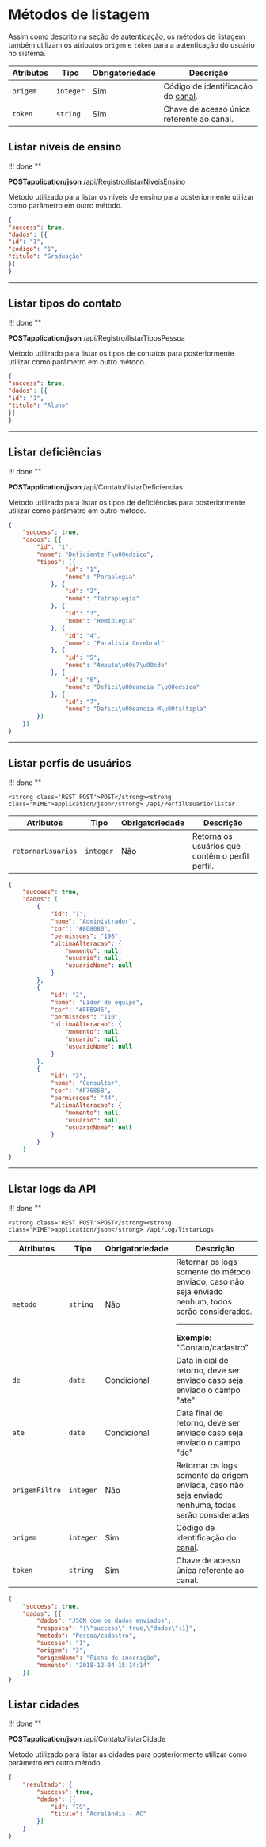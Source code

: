 # Métodos de listagem

Assim como descrito na seção de [autenticação](/api_crm/apresentacao/#autenticacao), os métodos de listagem também utilizam os atributos `origem` e `token` para a autenticação do usuário no sistema.

| Atributos | Tipo | Obrigatoriedade | Descrição | 
| --- | --- | --- | --- |
| `origem` | `integer` | Sim | Código de identificação do [canal](/api_crm/apresentacao/#autenticacao). | 
| `token` | `string` | Sim | Chave de acesso única referente ao canal. | 

## 

## Listar níveis de ensino

!!! done ""

<strong class='REST POST'>POST</strong><strong class="MIME">application/json</strong> /api/Registro/listarNiveisEnsino

Método utilizado para listar os níveis de ensino para posteriormente utilizar como parâmetro em outro método.

``` JSON tab="Resposta"
{
"success": true,
"dados": [{
"id": "1",
"codigo": "1",
"titulo": "Graduação"
}]
}
```

---

## Listar tipos do contato

!!! done ""

<strong class='REST POST'>POST</strong><strong class="MIME">application/json</strong> /api/Registro/listarTiposPessoa

Método utilizado para listar os tipos de contatos para posteriormente utilizar como parâmetro em outro método.

``` JSON tab="Resposta"
{
"success": true,
"dados": [{
"id": "1",
"titulo": "Aluno"
}]
}
```

---

## Listar deficiências

!!! done ""

<strong class='REST POST'>POST</strong><strong class="MIME">application/json</strong> /api/Contato/listarDeficiencias

Método utilizado para listar os tipos de deficiências para posteriormente utilizar como parâmetro em outro método.

``` JSON tab="Resposta"
{
    "success": true,
    "dados": [{
        "id": "1",
        "nome": "Deficiente F\u00edsico",
        "tipos": [{
                "id": "1",
                "nome": "Paraplegia"
            }, {
                "id": "2",
                "nome": "Tetraplegia"
            }, {
                "id": "3",
                "nome": "Hemiplegia"
            }, {
                "id": "4",
                "nome": "Paralisia Cerebral"
            }, {
                "id": "5",
                "nome": "Amputa\u00e7\u00e3o"
            }, {
                "id": "6",
                "nome": "Defici\u00eancia F\u00edsica"
            }, {
                "id": "7",
                "nome": "Defici\u00eancia M\u00faltipla"
        }]
    }]
}
```

---

## Listar perfis de usuários

!!! done ""
    
    <strong class='REST POST'>POST</strong><strong class="MIME">application/json</strong> /api/PerfilUsuario/listar

| Atributos | Tipo | Obrigatoriedade | Descrição | 
| --- | --- | --- | --- |
| `retornarUsuarios` | `integer` | Não | Retorna os usuários que contêm o perfil perfil. | 

``` JSON tab="Resposta"
{
    "success": true,
    "dados": [
        {
            "id": "1",
            "nome": "Administrador",
            "cor": "#808080",
            "permissoes": "198",
            "ultimaAlteracao": {
                "momento": null,
                "usuario": null,
                "usuarioNome": null
            }
        },
        {
            "id": "2",
            "nome": "Líder de equipe",
            "cor": "#FFB946",
            "permissoes": "110",
            "ultimaAlteracao": {
                "momento": null,
                "usuario": null,
                "usuarioNome": null
            }
        },
        {
            "id": "3",
            "nome": "Consultor",
            "cor": "#F7685B",
            "permissoes": "44",
            "ultimaAlteracao": {
                "momento": null,
                "usuario": null,
                "usuarioNome": null
            }
        }
    ]
}
```

---

## Listar logs da API

!!! done ""
    
    <strong class='REST POST'>POST</strong><strong class="MIME">application/json</strong> /api/Log/listarLogs

| Atributos | Tipo | Obrigatoriedade | Descrição | 
| --- | --- | --- | --- |
| `metodo` | `string` | Não | Retornar os logs somente do método enviado, caso não seja enviado nenhum, todos serão considerados.<hr>**Exemplo:** "Contato/cadastro" | 
| `de` | `date` | Condicional | Data inicial de retorno, deve ser enviado caso seja enviado o campo "ate" | 
| `ate` | `date` | Condicional | Data final de retorno, deve ser enviado caso seja enviado o campo "de" | 
| `origemFiltro` | `integer` | Não | Retornar os logs somente da origem enviada, caso não seja enviado nenhuma, todas serão consideradas | 
| `origem` | `integer` | Sim | Código de identificação do [canal](/api_crm/apresentacao/#autenticacao). | 
| `token` | `string` | Sim | Chave de acesso única referente ao canal. | 

``` JSON tab="Resposta"
{
    "success": true,
    "dados": [{
        "dados": "JSON com os dados enviados",
        "resposta": "{\"success\":true,\"dados\":1}",
        "metodo": "Pessoa/cadastro",
        "sucesso": "1",
        "origem": "3",
        "origemNome": "Ficha de inscrição",
        "momento": "2018-12-04 15:14:14"
    }]
}
```

## Listar cidades

!!! done ""

<strong class='REST POST'>POST</strong><strong class="MIME">application/json</strong> /api/Contato/listarCidade

Método utilizado para listar as cidades para posteriormente utilizar como parâmetro em outro método.

``` JSON tab="Resposta"
{
    "resultado": {
        "success": true,
        "dados": [{
            "id": "79",
            "titulo": "Acrelândia - AC"
        }]
    }
}
```